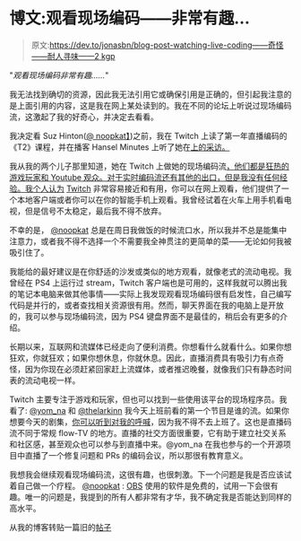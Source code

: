 # 博文:观看现场编码——非常有趣…

> 原文:[https://dev.to/jonasbn/blog-post-watching-live-coding——奇怪——耐人寻味——2 kgp](https://dev.to/jonasbn/blog-post-watching-live-coding--strangely-intriguing-2kgp)

"*观看现场编码非常有趣……*"

我无法找到确切的资源，因此我无法引用它或确保引用是正确的，但引起我注意的是上面引用的内容，这是我在网上某处读到的。我在不同的论坛上听说过现场编码流，这激起了我的好奇心，并决定去看看。

我决定看 Suz Hinton([@ noopkat】](https://twitter.com/noopkat))之前，我在 Twitch 上读了第一年直播编码的《T2》课程，并在播客 Hansel Minutes 上听了她在[上的采访。](https://hanselminutes.com/589/live-coding-on-twitch-for-a-year-with-suz-hinton)

我从我的两个儿子那里知道，她在 Twitch 上做她的现场编码流[，他们都是狂热的游戏玩家和 Youtube 观众。对于实时编码流还有其他的出口，但是我没有任何经验。我个人认为](https://go.twitch.tv/noopkat) [Twitch](https://www.twitch.tv/) 非常容易接近和有用，你可以在网上观看，他们提供了一个本地客户端或者你可以在你的智能手机上观看。我曾经试着在火车上用手机看电视，但是信号不太稳定，最后我不得不放弃。

不幸的是， [@noopkat](https://dev.to/noopkat) 总是在周日我做饭的时候流口水，所以我并不总是能集中注意力，或者我不得不选择一个不需要我全神贯注的更简单的菜——无论如何我被吸引住了。

我能给的最好建议是在你舒适的沙发或类似的地方观看，就像老式的流动电视。我曾经在 PS4 上运行过 stream，Twitch 客户端也是可用的，这样我就可以腾出我的笔记本电脑来做其他事情——实际上我发现观看现场编码很有启发性，自己编写代码是并行的，或者查找相关资源很有用。然而，聊天界面在我的电脑上是开放的，我可以参与现场编码流，因为 PS4 键盘界面不是最佳的，稍后会有更多的介绍。

长期以来，互联网和流媒体已经走向了便利消费。你想看什么就看什么。如果你想狂欢，你就狂欢；如果你想休息，你就休息。因此，直播消费具有吸引力有点奇怪，因为你现在必须赶紧回家赶上流媒体，或者推迟晚餐，就像我们只有静态时间表的流动电视一样。

Twitch 主要专注于游戏和玩家，但也可以找到一些使用该平台的现场程序员。我看了: [@yom_na](https://www.twitch.tv/yom_na) 和 [@thelarkinn](https://www.twitch.tv/thelarkinn) 我今天上班前看的第一个节目是谁的流。如果你想要今天的剧集，[你可以听到对我的呼喊](https://www.twitch.tv/videos/208857305)，因为我不得不去上班了。这也是直播码流不同于常规 flow-TV 的地方。直播的社交方面很重要，它有助于建立社交关系和社区感，甚至观众也可以参与到直播中来。@yom_na 在我也参与的一个开源项目中直播了一个修复问题和 PRs 的编码会议，所以那很有教育意义。

我想我会继续观看现场编码流，这很有趣，也很刺激。下一个问题是我是否应该试着自己做一个疗程。 [@noopkat](https://dev.to/noopkat) : [OBS](https://obsproject.com/) 使用的软件是免费的，试用一下会很有趣。唯一的问题是，我提到的所有人都非常有才华，我不确定我是否能达到同样的高水平。

从我的博客转贴一篇旧的[帖子](https://lastmover.wordpress.com/2017/12/12/watching-live-coding-strangely-intriguing/)